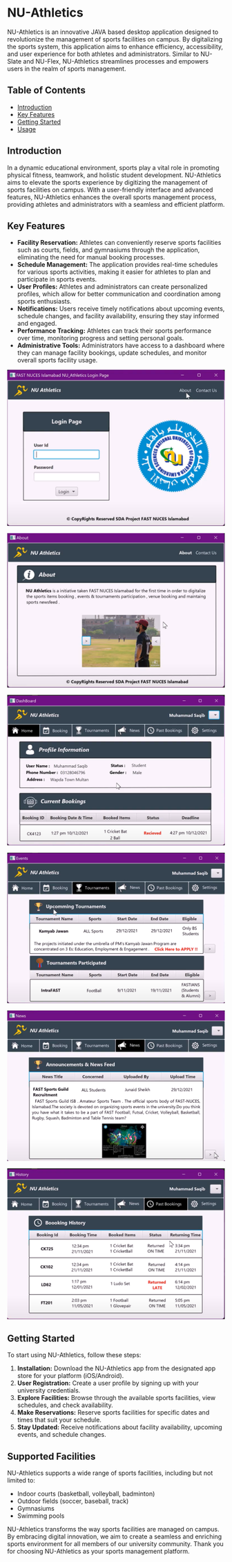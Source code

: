 # NU-Athletics

NU-Athletics is an innovative JAVA based desktop application designed to revolutionize the management of sports facilities on campus. By digitalizing the sports system, this application aims to enhance efficiency, accessibility, and user experience for both athletes and administrators. Similar to NU-Slate and NU-Flex, NU-Athletics streamlines processes and empowers users in the realm of sports management.

## Table of Contents

- [Introduction](#introduction)
- [Key Features](#key-features)
- [Getting Started](#getting-started)
- [Usage](#usage)

## Introduction

In a dynamic educational environment, sports play a vital role in promoting physical fitness, teamwork, and holistic student development. NU-Athletics aims to elevate the sports experience by digitizing the management of sports facilities on campus. With a user-friendly interface and advanced features, NU-Athletics enhances the overall sports management process, providing athletes and administrators with a seamless and efficient platform.

## Key Features

- **Facility Reservation:** Athletes can conveniently reserve sports facilities such as courts, fields, and gymnasiums through the application, eliminating the need for manual booking processes.
- **Schedule Management:** The application provides real-time schedules for various sports activities, making it easier for athletes to plan and participate in sports events.
- **User Profiles:** Athletes and administrators can create personalized profiles, which allow for better communication and coordination among sports enthusiasts.
- **Notifications:** Users receive timely notifications about upcoming events, schedule changes, and facility availability, ensuring they stay informed and engaged.
- **Performance Tracking:** Athletes can track their sports performance over time, monitoring progress and setting personal goals.
- **Administrative Tools:** Administrators have access to a dashboard where they can manage facility bookings, update schedules, and monitor overall sports facility usage.


![UI Image](https://github.com/MuhammadSaqib001/NU-Athletics/blob/main/UI%20Images/1%20(1).png)

![UI Image](https://github.com/MuhammadSaqib001/NU-Athletics/blob/main/UI%20Images/1%20(2).png)

![UI Image](https://github.com/MuhammadSaqib001/NU-Athletics/blob/main/UI%20Images/1%20(4).png)

![UI Image](https://github.com/MuhammadSaqib001/NU-Athletics/blob/main/UI%20Images/1%20(6).png)

![UI Image](https://github.com/MuhammadSaqib001/NU-Athletics/blob/main/UI%20Images/1%20(7).png)

![UI Image](https://github.com/MuhammadSaqib001/NU-Athletics/blob/main/UI%20Images/1%20(8).png)

## Getting Started

To start using NU-Athletics, follow these steps:

1. **Installation:** Download the NU-Athletics app from the designated app store for your platform (iOS/Android).
2. **User Registration:** Create a user profile by signing up with your university credentials.
3. **Explore Facilities:** Browse through the available sports facilities, view schedules, and check availability.
4. **Make Reservations:** Reserve sports facilities for specific dates and times that suit your schedule.
5. **Stay Updated:** Receive notifications about facility availability, upcoming events, and schedule changes.

## Supported Facilities

NU-Athletics supports a wide range of sports facilities, including but not limited to:
- Indoor courts (basketball, volleyball, badminton)
- Outdoor fields (soccer, baseball, track)
- Gymnasiums
- Swimming pools

NU-Athletics transforms the way sports facilities are managed on campus. By embracing digital innovation, we aim to create a seamless and enriching sports environment for all members of our university community. Thank you for choosing NU-Athletics as your sports management platform.
